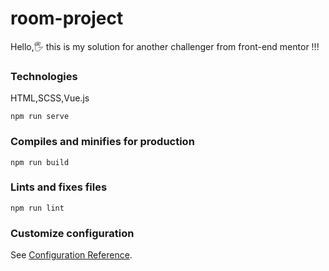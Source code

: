 # room-project

Hello,🖐 this is my solution for another challenger from front-end mentor !!!

### Technologies

HTML,SCSS,Vue.js

```
npm run serve
```

### Compiles and minifies for production

```
npm run build
```

### Lints and fixes files

```
npm run lint
```

### Customize configuration

See [Configuration Reference](https://cli.vuejs.org/config/).
